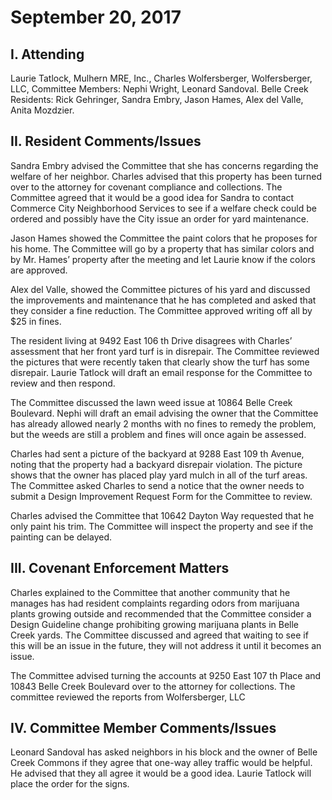 # September 20, 2017

## I. Attending
Laurie Tatlock, Mulhern MRE, Inc., Charles Wolfersberger, Wolfersberger, LLC, Committee Members: Nephi
Wright, Leonard Sandoval. Belle Creek Residents: Rick Gehringer, Sandra Embry, Jason Hames, Alex del Valle, Anita Mozdzier.

## II. Resident Comments/Issues
Sandra Embry advised the Committee that she has concerns regarding the welfare of her neighbor. Charles advised that this property has been turned over to the attorney for covenant compliance and collections. The Committee agreed that it would be a good idea for Sandra to contact Commerce City Neighborhood Services to see if a welfare check could be ordered and possibly have the City issue an order for yard maintenance.

Jason Hames showed the Committee the paint colors that he proposes for his home. The Committee will go by a property that has similar colors and by Mr. Hames’ property after the meeting and let Laurie know if the colors are approved.

Alex del Valle, showed the Committee pictures of his yard and discussed the improvements and maintenance that he has completed and asked that they consider a fine reduction. The Committee approved writing off all by $25 in fines.

The resident living at 9492 East 106 th Drive disagrees with Charles’ assessment that her front yard turf is in disrepair. The Committee reviewed the pictures that were recently taken that clearly show the turf has some disrepair. Laurie Tatlock will draft an email response for the Committee to review and then
respond.

The Committee discussed the lawn weed issue at 10864 Belle Creek Boulevard. Nephi will draft an email advising the owner that the Committee has already allowed nearly 2 months with no fines to remedy the problem, but the weeds are still a problem and fines will once again be assessed.

Charles had sent a picture of the backyard at 9288 East 109 th Avenue, noting that the property had a backyard disrepair violation. The picture shows that the owner has placed play yard mulch in all of the turf areas. The Committee asked Charles to send a notice that the owner needs to submit a Design
Improvement Request Form for the Committee to review.

Charles advised the Committee that 10642 Dayton Way requested that he only paint his trim. The Committee will inspect the property and see if the painting can be delayed.

## III. Covenant Enforcement Matters
Charles explained to the Committee that another community that he manages has had resident complaints regarding odors from marijuana plants growing outside and recommended that the Committee consider a Design Guideline change prohibiting growing marijuana plants in Belle Creek yards. The Committee discussed and agreed that waiting to see if this will be an issue in the future, they will not address it until it becomes an issue.

The Committee advised turning the accounts at 9250 East 107 th Place and 10843 Belle Creek Boulevard over to the attorney for collections.
The committee reviewed the reports from Wolfersberger, LLC

## IV. Committee Member Comments/Issues
Leonard Sandoval has asked neighbors in his block and the owner of Belle Creek Commons if they agree that one-way alley traffic would be helpful. He advised that they all agree it would be a good idea. Laurie Tatlock will place the order for the signs.
